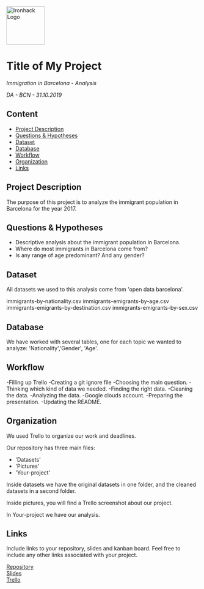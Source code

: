 <img src="https://bit.ly/2VnXWr2" alt="Ironhack Logo" width="100"/>

# Title of My Project
*Immigration in Barcelona - Analysis*

*DA - BCN - 31.10.2019*

## Content
- [Project Description](#project-description)
- [Questions & Hypotheses](#questions-hypotheses)
- [Dataset](#dataset)
- [Database](#database)
- [Workflow](#workflow)
- [Organization](#organization)
- [Links](#links)


## Project Description
The purpose of this project is to analyze the immigrant population in Barcelona for the year 2017.

## Questions & Hypotheses
- Descriptive analysis about the immigrant population in Barcelona.
- Where do most immigrants in Barcelona come from?
- Is any range of age predominant? And any gender?

## Dataset

All datasets we used to this analysis come from 'open data barcelona'.

immigrants-by-nationality.csv
immigrants-emigrants-by-age.csv
immigrants-emigrants-by-destination.csv
immigrants-emigrants-by-sex.csv

## Database
We have worked with several tables, one for each topic we wanted to analyze: 'Nationality','Gender', 'Age'.

## Workflow
-Filling up Trello
-Creating a git ignore file
-Choosing the main question.
-Thinking which kind of data we needed.
-Finding the right data.
-Cleaning the data.
-Analyzing the data.
-Google clouds account.
-Preparing the presentation.
-Updating the README.

## Organization
We used Trello to organize our work and deadlines.

Our repository has three main files:
- 'Datasets'
- 'Pictures'
- 'Your-project'

Inside datasets we have the original datasets in one folder, and the cleaned datasets in a second folder.

Inside pictures, you will find a Trello screenshot about our project.

In Your-project we have our analysis.

## Links
Include links to your repository, slides and kanban board. Feel free to include any other links associated with your project.

[Repository](https://github.com/estefaniaespinar/Project-Week-2-Barcelona)  
[Slides](https://docs.google.com/presentation/d/127gyy1C4qy9e0Pu7ljRuIjTVBO2l3aIbFKvSmuH5SVc/edit#slide=id.p)  
[Trello](https://trello.com/b/7qVrOz2D)  
